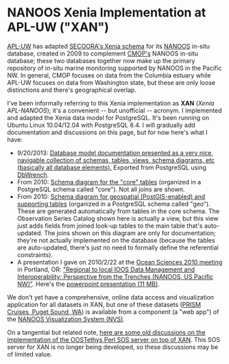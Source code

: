 # NANOOS Xenia Implementation at APL-UW ("XAN") #

[APL-UW](http://www.apl.washington.edu/) has adapted [SECOORA's Xenia schema](http://code.google.com/p/xenia/wiki/XeniaHome) for its [NANOOS](http://www.nanoos.org) in-situ database, created in 2009 to complement [CMOP's](http://www.stccmop.org/datamart/) NANOOS in-situ database; these two databases together now make up the primary repository of in-situ marine monitoring supported by NANOOS in the Pacific NW. In general, CMOP focuses on data from the Columbia estuary while APL-UW focuses on data from Washington state, but these are only loose distinctions and there's geographical overlap.

I've been informally referring to this Xenia implementation as **XAN** (_Xenia APL-NANOOS_); it's a convenient -- but unofficial -- acronym. I implemented and adapted the Xenia data model for PostgreSQL. It's been running on Ubuntu Linux 10.04/12.04 with PostgreSQL 8.4. I will gradually add documentation and discussions on this page, but for now here's what I have:
  * 9/20/2013: [Database model documentation presented as a very nice, navigable collection of schemas, tables, views, schema diagrams, etc (basically all database elements).](http://habu.apl.washington.edu/mayorga/xan/dbdoc_dbw/index.html) Exported from PostgreSQL using [DbWrench](http://www.dbwrench.com).
  * From 2010: [Schema diagram for the "core" tables](http://habu.apl.washington.edu/mayorga/xan/XAN2_dev_PgAdmin110_DataModel.gif) (organized in a PostgreSQL schema called "core"). Not all joins are shown.
  * From 2010: [Schema diagram for geospatial (PostGIS-enabled) and supporting tables](http://habu.apl.washington.edu/mayorga/xan/xan_geo_DataModel.gif) (organized in a PostgreSQL schema called "geo"). These are generated automatically from tables in the core schema. The Observation Series Catalog shown here is actually a view, but this view just adds fields from joined look-up tables to the main table that's auto-updated. The joins shown on this diagram are only for documentation; they're not actually implemented on the database (because the tables are auto-updated, there's just no need to formally define the referential constraints).
  * A presentation I gave on 2010/2/22 at the [Ocean Sciences 2010 meeting](http://www.agu.org/meetings/os10/) in Portland, OR: ["Regional to local IOOS Data Management and Interoperability: Perspective from the Trenches (NANOOS, US Pacific NW)"](http://www.agu.org/cgi-bin/SFgate/SFgate?language=English&verbose=0&listenv=table&application=os10&convert=&converthl=&refinequery=&formintern=&formextern=&transquery=au%3dmayorga&_lines=&multiple=0&descriptor=%2fdata%2fepubs%2fwais%2findexes%2fos10%2fos10|816|4893|Regional%20to%20local%20IOOS%20Data%20Management%20and%20Interoperability:%20Perspective%20from%20the%20Trenches%20%28NANOOS%2c%20US%20Pacific%20NW%29|HTML|localhost:0|%2fdata%2fepubs%2fwais%2findexes%2fos10%2fos10|274797%20279690%20%2fdata2%2fepubs%2fwais%2fdata%2fos10%2fos10.txt). Here's the [powerpoint presentation (11 MB)](http://habu.apl.washington.edu/mayorga/xan/Mayorga_OceanSci2010_NANOOSAPL_DataManagement.ppt).


We don't yet have a comprehensive, online data access and visualization application for all datasets in XAN, but one of these datasets ([PRISM Cruises, Puget Sound, WA](http://prism.washington.edu)) is available from a component (a "web app") of the [NANOOS Visualization System (NVS)](http://nvs.nanoos.org/CruisePrism).

On a tangential but related note, [here are some old discussions on the implementation of the OOSTethys Perl SOS server on top of XAN](http://code.google.com/p/xenia/wiki/nanoos_xenia_sos). This SOS server for XAN is no longer being developed, so these discussions may be of limited value.